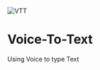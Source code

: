 ![VTT](https://github.com/ELEAC/Voice-To-Text/assets/43890012/838b8089-9e18-4009-9ad7-806b8e77b2d7)
# Voice-To-Text
Using Voice to type Text 
